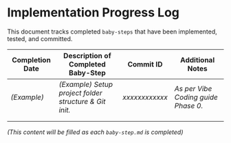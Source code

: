# Implementation Progress Log

This document tracks completed `baby-steps` that have been implemented, tested, and committed.

| Completion Date | Description of Completed Baby-Step                      | Commit ID     | Additional Notes                         |
|-----------------|---------------------------------------------------------|---------------|------------------------------------------|
| *(Example)* | *(Example) Setup project folder structure & Git init.* | *xxxxxxxxxxxx* | *As per Vibe Coding guide Phase 0.* |
|                 |                                                         |               |                                          |
|                 |                                                         |               |                                          |

*(This content will be filled as each `baby-step.md` is completed)*